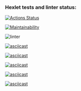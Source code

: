 ### Hexlet tests and linter status:

[![Actions Status](https://github.com/Olga2703/frontend-project-lvl1/workflows/hexlet-check/badge.svg)](https://github.com/Olga2703/frontend-project-lvl1/actions)

[![Maintainability](https://api.codeclimate.com/v1/badges/05e758dafec1e9933e99/maintainability)](https://codeclimate.com/github/Olga2703/frontend-project-lvl1/maintainability)

![linter](https://github.com/Olga2703/frontend-project-lvl1/actions/workflows/lint-push.yml/badge.svg)

[![asciicast](https://asciinema.org/a/VJxMo3ZFtnRAOxDovSbhEZGh7.svg)](https://asciinema.org/a/VJxMo3ZFtnRAOxDovSbhEZGh7)

[![asciicast](https://asciinema.org/a/SirRUSRuXwvmT5yWXatqnJGCY.svg)](https://asciinema.org/a/SirRUSRuXwvmT5yWXatqnJGCY)

[![asciicast](https://asciinema.org/a/sjhi71sy5Z53gjOh5nvSg9v7p.svg)](https://asciinema.org/a/sjhi71sy5Z53gjOh5nvSg9v7p)

[![asciicast](https://asciinema.org/a/63mTzZtJb6pHUf280FBsZwj71.svg)](https://asciinema.org/a/63mTzZtJb6pHUf280FBsZwj71)

[![asciicast](https://asciinema.org/a/Wk9tocAQ5lGb2e2e1nJ836sPV.svg)](https://asciinema.org/a/Wk9tocAQ5lGb2e2e1nJ836sPV)
